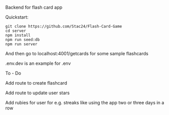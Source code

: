 Backend for flash card app

Quickstart:
```
git clone https://github.com/Stac24/Flash-Card-Game
cd server
npm install
npm run seed:db
npm run server
```

And then go to localhost:4001/getcards for some sample flashcards

.env.dev is an example for .env


To - Do

Add route to create flashcard

Add route to update user stars

Add rubies for user for e.g. streaks like using the app two or three days in a row